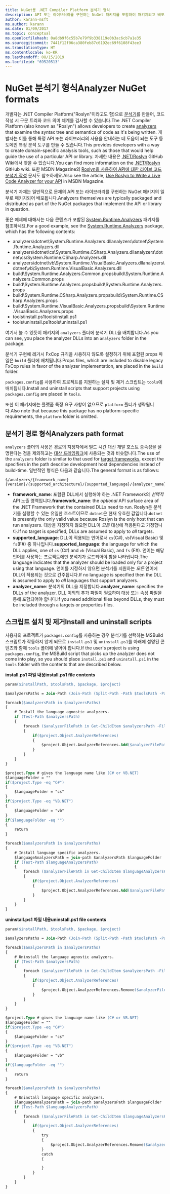 ```yaml
---
title: NuGet용 .NET Compiler Platform 분석기 형식
description: API 또는 라이브러리를 구현하는 NuGet 패키지를 포함하여 패키지되고 배포되는 .NET 분석기 규칙입니다.
author: karann-msft
ms.author: karann
ms.date: 01/09/2017
ms.topic: conceptual
ms.openlocfilehash: 0a8db9f6c55b7e79f9b338119e0b3ac6cb7a1e35
ms.sourcegitcommit: 7441f12f06ca380feb87c6192ec69f6108f43ee3
ms.translationtype: HT
ms.contentlocale: ko-KR
ms.lasthandoff: 08/15/2019
ms.locfileid: "69520513"
---
```

# <a name="analyzer-nuget-formats"></a><span data-ttu-id="e7bc5-103">NuGet 분석기 형식</span><span class="sxs-lookup"><span data-stu-id="e7bc5-103">Analyzer NuGet formats</span></span>

<span data-ttu-id="e7bc5-104">개발자는 .NET Compiler Platform("Roslyn"이라고도 함)으로 [분석기](https://github.com/dotnet/roslyn/wiki/How-To-Write-a-C%23-Analyzer-and-Code-Fix)를 만들어, 코드 작성 시 구문 트리와 코드 의미 체계를 검사할 수 있습니다.</span><span class="sxs-lookup"><span data-stu-id="e7bc5-104">The .NET Compiler Platform (also known as "Roslyn") allows developers to create [analyzers](https://github.com/dotnet/roslyn/wiki/How-To-Write-a-C%23-Analyzer-and-Code-Fix) that examine the syntax tree and semantics of code as it's being written.</span></span> <span data-ttu-id="e7bc5-105">개발자는 이를 통해 특정 API 또는 라이브러리의 사용을 안내하는 데 도움이 되는 도구 등 도메인 특정 분석 도구를 만들 수 있습니다.</span><span class="sxs-lookup"><span data-stu-id="e7bc5-105">This provides developers with a way to create domain-specific analysis tools, such as those that would help guide the use of a particular API or library.</span></span> <span data-ttu-id="e7bc5-106">자세한 내용은 [.NET/Roslyn](https://github.com/dotnet/roslyn/wiki) GitHub Wiki에서 찾을 수 있습니다.</span><span class="sxs-lookup"><span data-stu-id="e7bc5-106">You can find more information on the [.NET/Roslyn](https://github.com/dotnet/roslyn/wiki) GitHub wiki.</span></span> <span data-ttu-id="e7bc5-107">또한 MSDN Magazine의 [Roslyn을 사용하여 API에 대한 라이브 코드 분석기 작성](https://msdn.microsoft.com/magazine/dn879356.aspx) 문서도 참조하세요.</span><span class="sxs-lookup"><span data-stu-id="e7bc5-107">Also see the article, [Use Roslyn to Write a Live Code Analyzer for your API](https://msdn.microsoft.com/magazine/dn879356.aspx) in MSDN Magazine.</span></span>

<span data-ttu-id="e7bc5-108">분석기 자체는 일반적으로 문제의 API 또는 라이브러리를 구현하는 NuGet 패키지의 일부로 패키지되어 배포됩니다.</span><span class="sxs-lookup"><span data-stu-id="e7bc5-108">Analyzers themselves are typically packaged and distributed as part of the NuGet packages that implement the API or library in question.</span></span>

<span data-ttu-id="e7bc5-109">좋은 예제에 대해서는 다음 콘텐츠가 포함된 [System.Runtime.Analyzers](https://www.nuget.org/packages/System.Runtime.Analyzers) 패키지를 참조하세요.</span><span class="sxs-lookup"><span data-stu-id="e7bc5-109">For a good example, see the [System.Runtime.Analyzers](https://www.nuget.org/packages/System.Runtime.Analyzers) package, which has the following contents:</span></span>

- <span data-ttu-id="e7bc5-110">analyzers\dotnet\System.Runtime.Analyzers.dll</span><span class="sxs-lookup"><span data-stu-id="e7bc5-110">analyzers\dotnet\System.Runtime.Analyzers.dll</span></span>
- <span data-ttu-id="e7bc5-111">analyzers\dotnet\cs\System.Runtime.CSharp.Analyzers.dll</span><span class="sxs-lookup"><span data-stu-id="e7bc5-111">analyzers\dotnet\cs\System.Runtime.CSharp.Analyzers.dll</span></span>
- <span data-ttu-id="e7bc5-112">analyzers\dotnet\vb\System.Runtime.VisualBasic.Analyzers.dll</span><span class="sxs-lookup"><span data-stu-id="e7bc5-112">analyzers\dotnet\vb\System.Runtime.VisualBasic.Analyzers.dll</span></span>
- <span data-ttu-id="e7bc5-113">build\System.Runtime.Analyzers.Common.props</span><span class="sxs-lookup"><span data-stu-id="e7bc5-113">build\System.Runtime.Analyzers.Common.props</span></span>
- <span data-ttu-id="e7bc5-114">build\System.Runtime.Analyzers.props</span><span class="sxs-lookup"><span data-stu-id="e7bc5-114">build\System.Runtime.Analyzers.props</span></span>
- <span data-ttu-id="e7bc5-115">build\System.Runtime.CSharp.Analyzers.props</span><span class="sxs-lookup"><span data-stu-id="e7bc5-115">build\System.Runtime.CSharp.Analyzers.props</span></span>
- <span data-ttu-id="e7bc5-116">build\System.Runtime.VisualBasic.Analyzers.props</span><span class="sxs-lookup"><span data-stu-id="e7bc5-116">build\System.Runtime.VisualBasic.Analyzers.props</span></span>
- <span data-ttu-id="e7bc5-117">tools\install.ps1</span><span class="sxs-lookup"><span data-stu-id="e7bc5-117">tools\install.ps1</span></span>
- <span data-ttu-id="e7bc5-118">tools\uninstall.ps1</span><span class="sxs-lookup"><span data-stu-id="e7bc5-118">tools\uninstall.ps1</span></span>

<span data-ttu-id="e7bc5-119">여기서 볼 수 있듯이 패키지의 `analyzers` 폴더에 분석기 DLL을 배치합니다.</span><span class="sxs-lookup"><span data-stu-id="e7bc5-119">As you can see, you place the analyzer DLLs into an `analyzers` folder in the package.</span></span>

<span data-ttu-id="e7bc5-120">분석기 구현에 레거시 FxCop 규칙을 사용하지 않도록 설정하기 위해 포함된 props 파일은 `build` 폴더에 배치됩니다.</span><span class="sxs-lookup"><span data-stu-id="e7bc5-120">Props files, which are included to disable legacy FxCop rules in favor of the analyzer implementation, are placed in the `build` folder.</span></span>

<span data-ttu-id="e7bc5-121">`packages.config`를 사용하여 프로젝트를 지원하는 설치 및 제거 스크립트는 `tools`에 배치됩니다.</span><span class="sxs-lookup"><span data-stu-id="e7bc5-121">Install and uninstall scripts that support projects using `packages.config` are placed in `tools`.</span></span>

<span data-ttu-id="e7bc5-122">또한 이 패키지에는 플랫폼 특정 요구 사항이 없으므로 `platform` 폴더가 생략됩니다.</span><span class="sxs-lookup"><span data-stu-id="e7bc5-122">Also note that because this package has no platform-specific requirements, the `platform` folder is omitted.</span></span>


## <a name="analyzers-path-format"></a><span data-ttu-id="e7bc5-123">분석기 경로 형식</span><span class="sxs-lookup"><span data-stu-id="e7bc5-123">Analyzers path format</span></span>

<span data-ttu-id="e7bc5-124">`analyzers` 폴더의 사용은 경로의 지정자에서 빌드 시간 대신 개발 호스트 종속성을 설명한다는 점을 제외하고는 [대상 프레임워크](../create-packages/supporting-multiple-target-frameworks.md)에 사용되는 것과 비슷합니다.</span><span class="sxs-lookup"><span data-stu-id="e7bc5-124">The use of the `analyzers` folder is similar to that used for [target frameworks](../create-packages/supporting-multiple-target-frameworks.md), except the specifiers in the path describe development host dependencies instead of build-time.</span></span> <span data-ttu-id="e7bc5-125">일반적인 형식은 다음과 같습니다.</span><span class="sxs-lookup"><span data-stu-id="e7bc5-125">The general format is as follows:</span></span>

    $/analyzers/{framework_name}{version}/{supported_architecture}/{supported_language}/{analyzer_name}.dll

- <span data-ttu-id="e7bc5-126">**framework_name**: 포함된 DLL에서 실행해야 하는 .NET Framework의 *선택적* API 노출 영역입니다.</span><span class="sxs-lookup"><span data-stu-id="e7bc5-126">**framework_name**: the *optional* API surface area of the .NET Framework that the contained DLLs need to run.</span></span> <span data-ttu-id="e7bc5-127">Roslyn은 분석기를 실행할 수 있는 유일한 호스트이므로 `dotnet`은 현재 유효한 값입니다.</span><span class="sxs-lookup"><span data-stu-id="e7bc5-127">`dotnet` is presently the only valid value because Roslyn is the only host that can run analyzers.</span></span> <span data-ttu-id="e7bc5-128">대상을 지정하지 않으면 DLL이 *모든* 대상에 적용된다고 가정합니다.</span><span class="sxs-lookup"><span data-stu-id="e7bc5-128">If no target is specified, DLLs are assumed to apply to *all* targets.</span></span>
- <span data-ttu-id="e7bc5-129">**supported_language**: DLL이 적용되는 언어로서 `cs`(C#), `vb`(Visual Basic) 및 `fs`(F#) 중 하나입니다.</span><span class="sxs-lookup"><span data-stu-id="e7bc5-129">**supported_language**: the language for which the DLL applies, one of `cs` (C#) and `vb` (Visual Basic), and `fs` (F#).</span></span> <span data-ttu-id="e7bc5-130">언어는 해당 언어를 사용하는 프로젝트에만 분석기가 로드되어야 함을 나타냅니다.</span><span class="sxs-lookup"><span data-stu-id="e7bc5-130">The language indicates that the analyzer should be loaded only for a project using that language.</span></span> <span data-ttu-id="e7bc5-131">언어를 지정하지 않으면 분석기를 지원하는 *모든* 언어에 DLL이 적용되는 것으로 간주됩니다.</span><span class="sxs-lookup"><span data-stu-id="e7bc5-131">If no language is specified then the DLL is assumed to apply to *all* languages that support analyzers.</span></span>
- <span data-ttu-id="e7bc5-132">**analyzer_name**: 분석기의 DLL을 지정합니다.</span><span class="sxs-lookup"><span data-stu-id="e7bc5-132">**analyzer_name**: specifies the DLLs of the analyzer.</span></span> <span data-ttu-id="e7bc5-133">DLL 이외의 추가 파일이 필요하며 대상 또는 속성 파일을 통해 포함되어야 합니다.</span><span class="sxs-lookup"><span data-stu-id="e7bc5-133">If you need additional files beyond DLLs, they must be included through a targets or properties files.</span></span>


## <a name="install-and-uninstall-scripts"></a><span data-ttu-id="e7bc5-134">스크립트 설치 및 제거</span><span class="sxs-lookup"><span data-stu-id="e7bc5-134">Install and uninstall scripts</span></span>

<span data-ttu-id="e7bc5-135">사용자의 프로젝트가 `packages.config`를 사용하는 경우 분석기를 선택하는 MSBuild 스크립트가 작동하지 않게 되므로 `install.ps1` 및 `uninstall.ps1`를 아래에 설명된 콘텐츠와 함께 `tools` 폴더에 넣어야 합니다.</span><span class="sxs-lookup"><span data-stu-id="e7bc5-135">If the user's project is using `packages.config`, the MSBuild script that picks up the analyzer does not come into play, so you should place `install.ps1` and `uninstall.ps1` in the `tools` folder with the contents that are described below.</span></span>

<span data-ttu-id="e7bc5-136">**install.ps1 파일 내용**</span><span class="sxs-lookup"><span data-stu-id="e7bc5-136">**install.ps1 file contents**</span></span>

```ps
param($installPath, $toolsPath, $package, $project)

$analyzersPaths = Join-Path (Join-Path (Split-Path -Path $toolsPath -Parent) "analyzers" ) * -Resolve

foreach($analyzersPath in $analyzersPaths)
{
    # Install the language agnostic analyzers.
    if (Test-Path $analyzersPath)
    {
        foreach ($analyzerFilePath in Get-ChildItem $analyzersPath -Filter *.dll)
        {
            if($project.Object.AnalyzerReferences)
            {
                $project.Object.AnalyzerReferences.Add($analyzerFilePath.FullName)
            }
        }
    }
}

$project.Type # gives the language name like (C# or VB.NET)
$languageFolder = ""
if($project.Type -eq "C#")
{
    $languageFolder = "cs"
}
if($project.Type -eq "VB.NET")
{
    $languageFolder = "vb"
}
if($languageFolder -eq "")
{
    return
}

foreach($analyzersPath in $analyzersPaths)
{
    # Install language specific analyzers.
    $languageAnalyzersPath = join-path $analyzersPath $languageFolder
    if (Test-Path $languageAnalyzersPath)
    {
        foreach ($analyzerFilePath in Get-ChildItem $languageAnalyzersPath -Filter *.dll)
        {
            if($project.Object.AnalyzerReferences)
            {
                $project.Object.AnalyzerReferences.Add($analyzerFilePath.FullName)
            }
        }
    }
}
```


<span data-ttu-id="e7bc5-137">**uninstall.ps1 파일 내용**</span><span class="sxs-lookup"><span data-stu-id="e7bc5-137">**uninstall.ps1 file contents**</span></span>

```ps
param($installPath, $toolsPath, $package, $project)

$analyzersPaths = Join-Path (Join-Path (Split-Path -Path $toolsPath -Parent) "analyzers" ) * -Resolve

foreach($analyzersPath in $analyzersPaths)
{
    # Uninstall the language agnostic analyzers.
    if (Test-Path $analyzersPath)
    {
        foreach ($analyzerFilePath in Get-ChildItem $analyzersPath -Filter *.dll)
        {
            if($project.Object.AnalyzerReferences)
            {
                $project.Object.AnalyzerReferences.Remove($analyzerFilePath.FullName)
            }
        }
    }
}

$project.Type # gives the language name like (C# or VB.NET)
$languageFolder = ""
if($project.Type -eq "C#")
{
    $languageFolder = "cs"
}
if($project.Type -eq "VB.NET")
{
    $languageFolder = "vb"
}
if($languageFolder -eq "")
{
    return
}

foreach($analyzersPath in $analyzersPaths)
{
    # Uninstall language specific analyzers.
    $languageAnalyzersPath = join-path $analyzersPath $languageFolder
    if (Test-Path $languageAnalyzersPath)
    {
        foreach ($analyzerFilePath in Get-ChildItem $languageAnalyzersPath -Filter *.dll)
        {
            if($project.Object.AnalyzerReferences)
            {
                try
                {
                    $project.Object.AnalyzerReferences.Remove($analyzerFilePath.FullName)
                }
                catch
                {

                }
            }
        }
    }
}
```
